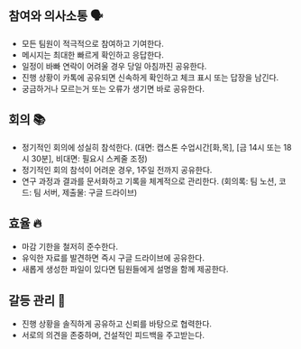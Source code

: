 ## **참여와 의사소통 🗣️**  
- 모든 팀원이 적극적으로 참여하고 기여한다.  
- 메시지는 최대한 빠르게 확인하고 응답한다.  
- 일정이 바빠 연락이 어려울 경우 당일 아침까진 공유한다.  
- 진행 상황이 카톡에 공유되면 신속하게 확인하고 체크 표시 또는 답장을 남긴다.  
- 궁금하거나 모르는거 또는 오류가 생기면 바로 공유한다.

## **회의 📚**  
- 정기적인 회의에 성실히 참석한다. (대면: 캡스톤 수업시간[화,목], [금 14시 또는 18시 30분], 비대면: 필요시 스케줄 조정)  
- 정기적인 회의 참석이 어려운 경우, 1주일 전까지 공유한다. 
- 연구 과정과 결과를 문서화하고 기록을 체계적으로 관리한다. (회의록: 팀 노션, 코드: 팀 서버, 제출물: 구글 드라이브)  

## **효율 🔥**  
- 마감 기한을 철저히 준수한다.  
- 유익한 자료를 발견하면 즉시 구글 드라이브에 공유한다.  
- 새롭게 생성한 파일이 있다면 팀원들에게 설명을 함께 제공한다.  

## **갈등 관리 💚**  
- 진행 상황을 솔직하게 공유하고 신뢰를 바탕으로 협력한다.  
- 서로의 의견을 존중하며, 건설적인 피드백을 주고받는다.  
